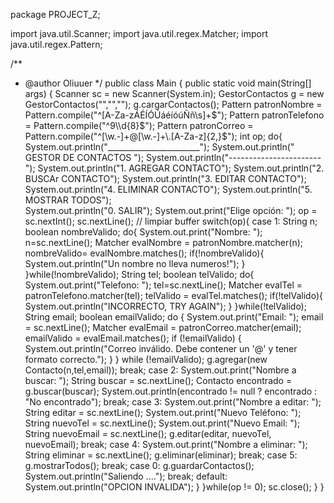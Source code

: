package PROJECT_Z;

import java.util.Scanner;
import java.util.regex.Matcher;
import java.util.regex.Pattern;

/**
 * @author Oliuuer
 */
public class Main {
    public static void main(String[] args) {
        Scanner sc = new Scanner(System.in);
        GestorContactos g = new GestorContactos("","","");
        g.cargarContactos();
        Pattern patronNombre = Pattern.compile("^[A-Za-zÁÉÍÓÚáéíóúÑñ\\s]+$");
        Pattern patronTelefono = Pattern.compile("^9\\d{8}$");
        Pattern patronCorreo = Pattern.compile("^[\\w.-]+@[\\w.-]+\\.[A-Za-z]{2,}$");
        int op;
        do{
            System.out.println("_______________________");
            System.out.println("  GESTOR DE CONTACTOS  ");
            System.out.println("-----------------------");
            System.out.println("1. AGREGAR CONTACTO");
            System.out.println("2. BUSCAr CONTACTO");
            System.out.println("3. EDITAR CONTACTO");
            System.out.println("4. ELIMINAR CONTACTO");
            System.out.println("5. MOSTRAR TODOS");      
            System.out.println("0. SALIR");
            System.out.print("Elige opción: ");
            op = sc.nextInt();
            sc.nextLine(); // limpiar buffer
            switch(op){
                case 1:
                    String n;
                    boolean nombreValido;
                    do{
                        System.out.print("Nombre: ");
                        n=sc.nextLine();
                        Matcher evalNombre = patronNombre.matcher(n);
                        nombreValido= evalNombre.matches();
                        if(!nombreValido){
                            System.out.println("Un nombre no lleva numeros!");
                        }
                    }while(!nombreValido);
                    String tel;
                    boolean telValido;
                    do{
                        System.out.print("Telefono: ");
                        tel=sc.nextLine();
                        Matcher evalTel = patronTelefono.matcher(tel);
                        telValido = evalTel.matches();
                        if(!telValido){
                            System.out.println("INCORRECTO, TRY AGAIN");
                        }
                    }while(!telValido);
                    String email;
                    boolean emailValido;
                    do {
                        System.out.print("Email: ");
                        email = sc.nextLine();
                        Matcher evalEmail = patronCorreo.matcher(email);
                        emailValido = evalEmail.matches();
                        if (!emailValido) {
                            System.out.println("Correo inválido. Debe contener un '@' y tener formato correcto.");
                        }
                    } while (!emailValido);
                    g.agregar(new Contacto(n,tel,email));
                    break;
                case 2:
                    System.out.print("Nombre a buscar: ");
                    String buscar = sc.nextLine();
                    Contacto encontrado = g.buscar(buscar);
                    System.out.println(encontrado != null ? encontrado : "No encontrado");
                    break;
                case 3:
                    System.out.print("Nombre a editar: ");
                    String editar = sc.nextLine();
                    System.out.print("Nuevo Teléfono: ");
                    String nuevoTel = sc.nextLine();
                    System.out.print("Nuevo Email: ");
                    String nuevoEmail = sc.nextLine();
                    g.editar(editar, nuevoTel, nuevoEmail);
                    break;
                case 4:
                    System.out.print("Nombre a eliminar: ");
                    String eliminar = sc.nextLine();
                    g.eliminar(eliminar);
                    break;
                case 5:
                    g.mostrarTodos(); break;
                case 0:
                    g.guardarContactos();
                    System.out.println("Saliendo ...."); break;
                default:
                    System.out.println("OPCION INVALIDA");
            }
        }while(op != 0);
        sc.close();
    }
}
